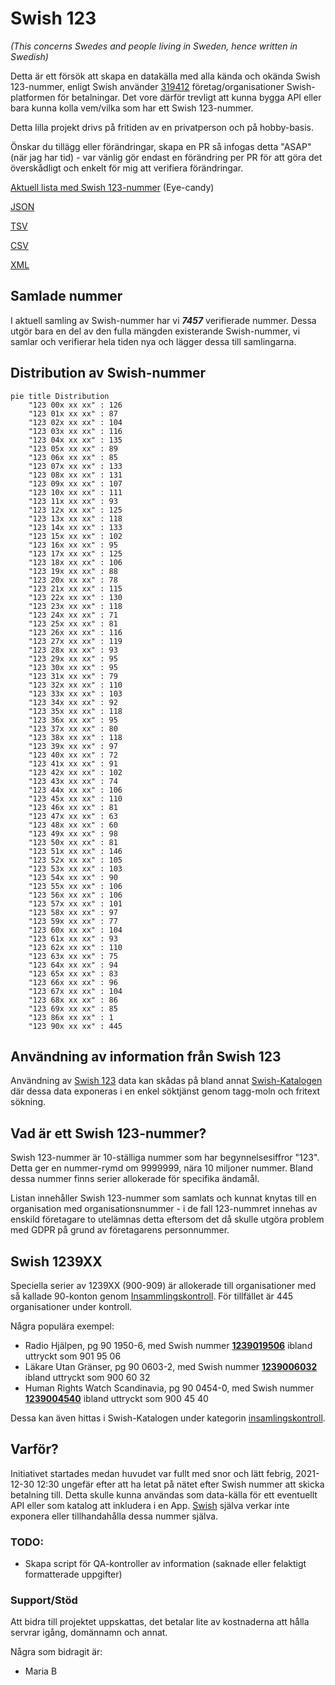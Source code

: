 # Swish 123

*(This concerns Swedes and people living in Sweden, hence written in Swedish)*

Detta är ett försök att skapa en datakälla med alla kända och okända Swish 123-nummer, enligt Swish använder [319412](https://www.swish.nu/about-swish#Swish_in_numbers) företag/organisationer Swish-platformen för betalningar. Det vore därför trevligt att kunna bygga API eller bara kunna kolla vem/vilka som har ett Swish 123-nummer.

Detta lilla projekt drivs på fritiden av en privatperson och på hobby-basis.

Önskar du tillägg eller förändringar, skapa en PR så infogas detta "ASAP" (när jag har tid) - var vänlig gör endast en förändring per PR för att göra det överskådligt och enkelt för mig att verifiera förändringar.



[Aktuell lista med Swish 123-nummer](https://github.com/cisene/swish-123/blob/master/swish-123.md) (Eye-candy)

[JSON](https://github.com/cisene/swish-123/blob/master/json/swish-123-datasource.json)

[TSV](https://github.com/cisene/swish-123/blob/master/text/swish-123-datasource.tsv)

[CSV](https://github.com/cisene/swish-123/blob/master/text/swish-123-datasource.csv)

[XML](https://github.com/cisene/swish-123/blob/master/xml-data/swish-123-datasource.xml)



## Samlade nummer

I aktuell samling av Swish-nummer har vi ***7457*** verifierade nummer. Dessa utgör bara en del av den fulla mängden existerande Swish-nummer, vi samlar och verifierar hela tiden nya och lägger dessa till samlingarna.

## Distribution av Swish-nummer

```mermaid
pie title Distribution
    "123 00x xx xx" : 126
    "123 01x xx xx" : 87
    "123 02x xx xx" : 104
    "123 03x xx xx" : 116
    "123 04x xx xx" : 135
    "123 05x xx xx" : 89
    "123 06x xx xx" : 85
    "123 07x xx xx" : 133
    "123 08x xx xx" : 131
    "123 09x xx xx" : 107
    "123 10x xx xx" : 111
    "123 11x xx xx" : 93
    "123 12x xx xx" : 125
    "123 13x xx xx" : 118
    "123 14x xx xx" : 133
    "123 15x xx xx" : 102
    "123 16x xx xx" : 95
    "123 17x xx xx" : 125
    "123 18x xx xx" : 106
    "123 19x xx xx" : 88
    "123 20x xx xx" : 78
    "123 21x xx xx" : 115
    "123 22x xx xx" : 130
    "123 23x xx xx" : 118
    "123 24x xx xx" : 71
    "123 25x xx xx" : 81
    "123 26x xx xx" : 116
    "123 27x xx xx" : 119
    "123 28x xx xx" : 93
    "123 29x xx xx" : 95
    "123 30x xx xx" : 95
    "123 31x xx xx" : 79
    "123 32x xx xx" : 110
    "123 33x xx xx" : 103
    "123 34x xx xx" : 92
    "123 35x xx xx" : 118
    "123 36x xx xx" : 95
    "123 37x xx xx" : 80
    "123 38x xx xx" : 118
    "123 39x xx xx" : 97
    "123 40x xx xx" : 72
    "123 41x xx xx" : 91
    "123 42x xx xx" : 102
    "123 43x xx xx" : 74
    "123 44x xx xx" : 106
    "123 45x xx xx" : 110
    "123 46x xx xx" : 81
    "123 47x xx xx" : 63
    "123 48x xx xx" : 60
    "123 49x xx xx" : 98
    "123 50x xx xx" : 81
    "123 51x xx xx" : 146
    "123 52x xx xx" : 105
    "123 53x xx xx" : 103
    "123 54x xx xx" : 90
    "123 55x xx xx" : 106
    "123 56x xx xx" : 106
    "123 57x xx xx" : 101
    "123 58x xx xx" : 97
    "123 59x xx xx" : 77
    "123 60x xx xx" : 104
    "123 61x xx xx" : 93
    "123 62x xx xx" : 110
    "123 63x xx xx" : 75
    "123 64x xx xx" : 94
    "123 65x xx xx" : 83
    "123 66x xx xx" : 96
    "123 67x xx xx" : 104
    "123 68x xx xx" : 86
    "123 69x xx xx" : 85
    "123 86x xx xx" : 1
    "123 90x xx xx" : 445
```

## Användning av information från Swish 123

Användning av [Swish 123](https://github.com/cisene/swish-123) data kan skådas på bland annat [Swish-Katalogen](https://b19.se/swish-katalogen/) där dessa data exponeras i en enkel söktjänst genom tagg-moln och fritext sökning.



## Vad är ett Swish 123-nummer?

Swish 123-nummer är 10-ställiga nummer som har begynnelsesiffror "123". Detta ger en nummer-rymd om 9999999, nära 10 miljoner nummer. Bland dessa nummer finns serier allokerade för specifika ändamål. 

Listan innehåller Swish 123-nummer som samlats och kunnat knytas till en organisation med organisationsnummer - i de fall 123-nummret innehas av enskild företagare to utelämnas detta eftersom det då skulle utgöra problem med GDPR på grund av företagarens personnummer.



## Swish 1239XX

Speciella serier av 1239XX (900-909) är allokerade till organisationer med så kallade 90-konton genom [Insammlingskontroll](https://www.insamlingskontroll.se/90-konto-organisationer/). För tillfället är 445 organisationer under kontroll.

Några populära exempel:

* Radio Hjälpen, pg 90 1950-6, med Swish nummer **[1239019506](https://b19.se/swish-katalogen/1239019506)** ibland uttryckt som 901 95 06
* Läkare Utan Gränser, pg 90 0603-2, med Swish nummer **[1239006032](https://b19.se/swish-katalogen/1239006032)** ibland uttryckt som 900 60 32
* Human Rights Watch Scandinavia, pg 90 0454-0, med Swish nummer **[1239004540](https://b19.se/swish-katalogen/1239004540)** ibland uttryckt som 900 45 40

Dessa kan även hittas i Swish-Katalogen under kategorin [insamlingskontroll](https://b19.se/swish-katalogen/k/insamlingskontroll).



## Varför?

Initiativet startades medan huvudet var fullt med snor och lätt febrig, 2021-12-30 12:30 ungefär efter att ha letat på nätet efter Swish nummer att skicka betalning till. Detta skulle kunna användas som data-källa för ett eventuellt API eller som katalog att inkludera i en App. [Swish](https://swish.nu/) själva verkar inte exponera eller tillhandahålla dessa nummer själva. 



### TODO:

* Skapa script för QA-kontroller av information (saknade eller felaktigt formatterade uppgifter)


### Support/Stöd

Att bidra till projektet uppskattas, det betalar lite av kostnaderna att hålla servrar igång, domännamn och annat.

Några som bidragit är:
* Maria B
